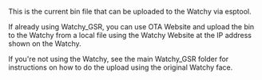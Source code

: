 This is the current bin file that can be uploaded to the Watchy via esptool.

If already using Watchy_GSR, you can use OTA Website and upload the bin to the Watchy from a local file using the Watchy Website at the IP address shown on the Watchy.

If you're not using the Watchy, see the main Watchy_GSR folder for instructions on how to do the upload using the original Watchy face.
